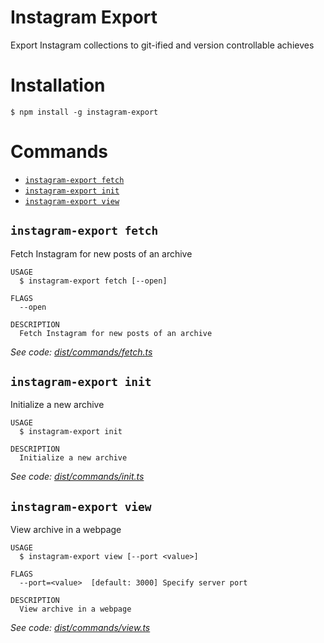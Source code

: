 # Instagram Export

Export Instagram collections to git-ified and version controllable achieves

# Installation

```sh-session
$ npm install -g instagram-export
```

# Commands

<!-- commands -->

- [`instagram-export fetch`](#instagram-export-fetch)
- [`instagram-export init`](#instagram-export-init)
- [`instagram-export view`](#instagram-export-view)

## `instagram-export fetch`

Fetch Instagram for new posts of an archive

```
USAGE
  $ instagram-export fetch [--open]

FLAGS
  --open

DESCRIPTION
  Fetch Instagram for new posts of an archive
```

_See code: [dist/commands/fetch.ts](https://github.com/mon-jai/instagram-export/blob/v0.0.0/dist/commands/fetch.ts)_

## `instagram-export init`

Initialize a new archive

```
USAGE
  $ instagram-export init

DESCRIPTION
  Initialize a new archive
```

_See code: [dist/commands/init.ts](https://github.com/mon-jai/instagram-export/blob/v0.0.0/dist/commands/init.ts)_

## `instagram-export view`

View archive in a webpage

```
USAGE
  $ instagram-export view [--port <value>]

FLAGS
  --port=<value>  [default: 3000] Specify server port

DESCRIPTION
  View archive in a webpage
```

_See code: [dist/commands/view.ts](https://github.com/mon-jai/instagram-export/blob/v0.0.0/dist/commands/view.ts)_

<!-- commandsstop -->
